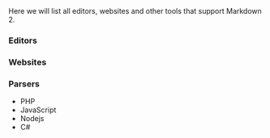 
<div class="alert">Here we will list all editors, websites and other tools that support Markdown 2.</div>

### Editors

### Websites

### Parsers

- PHP
- JavaScript
- Nodejs
- C#